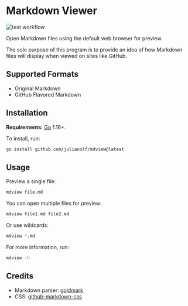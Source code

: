 # Markdown Viewer

![test workflow](https://github.com/julianolf/mdview/actions/workflows/test.yaml/badge.svg)

Open Markdown files using the default web browser for preview.

The sole purpose of this program is to provide an idea of how Markdown files will display when viewed on sites like GitHub.

## Supported Formats

- Original Markdown
- GitHub Flavored Markdown

## Installation

**Requirements:** [Go](https://go.dev) 1.16+.

To install, run:

```sh
go install github.com/julianolf/mdview@latest
```

## Usage

Preview a single file:

```sh
mdview file.md
```

You can open multiple files for preview:

```sh
mdview file1.md file2.md
```

Or use wildcards:

```sh
mdview *.md
```

For more information, run:

```sh
mdview -h
```

## Credits

- Markdown parser: [goldmark](https://github.com/yuin/goldmark)
- CSS: [github-markdown-css](https://github.com/sindresorhus/github-markdown-css)
